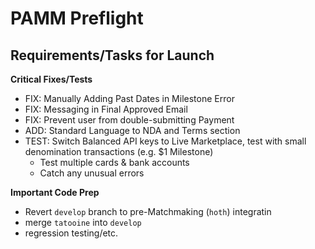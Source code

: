 # PAMM Preflight
## Requirements/Tasks for Launch

**Critical Fixes/Tests**
* FIX: Manually Adding Past Dates in Milestone Error
* FIX: Messaging in Final Approved Email
* FIX: Prevent user from double-submitting Payment
* ADD: Standard Language to NDA and Terms section
* TEST: Switch Balanced API keys to Live Marketplace, test with small denomination transactions (e.g. $1 Milestone)
    * Test multiple cards & bank accounts
    * Catch any unusual errors

**Important Code Prep**
* Revert `develop` branch to pre-Matchmaking (`hoth`) integratin
* merge `tatooine` into `develop`
* regression testing/etc.


